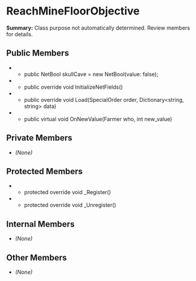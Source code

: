# ReachMineFloorObjective

**Summary:** Class purpose not automatically determined. Review members for details.

## Public Members
- - public NetBool skullCave = new NetBool(value: false);
- - public override void InitializeNetFields()
- - public override void Load(SpecialOrder order, Dictionary<string, string> data)
- - public virtual void OnNewValue(Farmer who, int new_value)

## Private Members
- *(None)*

## Protected Members
- - protected override void _Register()
- - protected override void _Unregister()

## Internal Members
- *(None)*

## Other Members
- *(None)*
